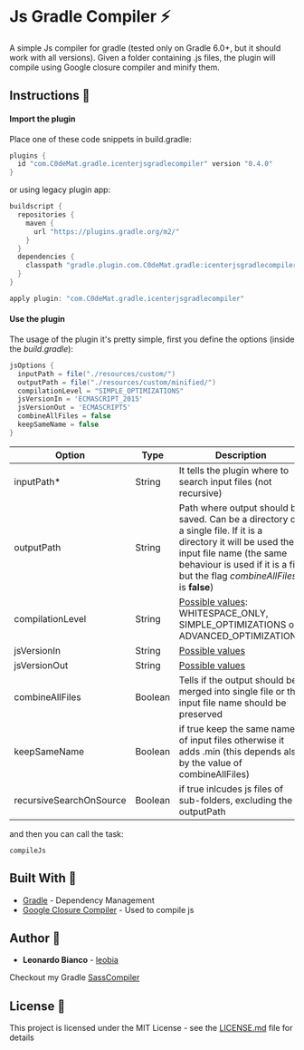



# Js Gradle Compiler :zap:

A simple Js compiler for gradle (tested only on Gradle 6.0+, but it should work with all versions). Given a folder containing .js files, the plugin will compile using Google closure compiler and minify them.



## Instructions :pencil:

#### Import the plugin
Place one of these code snippets in build.gradle: 
```groovy
plugins {
  id "com.C0deMat.gradle.icenterjsgradlecompiler" version "0.4.0"
}
```

or using legacy plugin app:
```groovy
buildscript {
  repositories {
    maven {
      url "https://plugins.gradle.org/m2/"
    }
  }
  dependencies {
    classpath "gradle.plugin.com.C0deMat.gradle:icenterjsgradlecompiler:0.4.0"
  }
}

apply plugin: "com.C0deMat.gradle.icenterjsgradlecompiler"
```


#### Use the plugin
The usage of the plugin it's pretty simple, first you define the options (inside the *build.gradle*):


```groovy
jsOptions {  
  inputPath = file("./resources/custom/")  
  outputPath = file("./resources/custom/minified/")  
  compilationLevel = "SIMPLE_OPTIMIZATIONS"  
  jsVersionIn = 'ECMASCRIPT_2015'  
  jsVersionOut = 'ECMASCRIPT5'  
  combineAllFiles = false  
  keepSameName = false  
}
```

|Option                  |Type    |Description                                                                                                                                                                                                              |
|------------------------|--------|-------------------------------------------------------------------------------------------------------------------------------------------------------------------------------------------------------------------------|
|inputPath*              |String  |It tells the plugin where to search input files (not recursive)                                                                                                                                                          |
|outputPath              |String  |Path where output should be saved. Can be a directory or a single file. If it is a directory it will be used the input file name (the same behaviour is used if it is a file but the flag *combineAllFiles* is **false**)|
|compilationLevel        |String  |[Possible values](https://developers.google.com/closure/compiler/docs/compilation_levels): WHITESPACE_ONLY, SIMPLE_OPTIMIZATIONS or ADVANCED_OPTIMIZATIONS                                                               |
|jsVersionIn             |String  |[Possible values](https://javadoc.io/doc/com.google.javascript/closure-compiler/latest/com/google/javascript/jscomp/CompilerOptions.LanguageMode.html)                                                                   |
|jsVersionOut            |String  |[Possible values](https://javadoc.io/doc/com.google.javascript/closure-compiler/latest/com/google/javascript/jscomp/CompilerOptions.LanguageMode.html)                                                                   |
|combineAllFiles         |Boolean |Tells if the output should be merged into single file or the input file name should be preserved                                                                                                                         |
|keepSameName            |Boolean |if true keep the same name of input files otherwise it adds .min (this depends also by the value of combineAllFiles)                                                                                                     |
|recursiveSearchOnSource |Boolean |if true inlcudes js files of sub-folders, excluding the outputPath                                                                                                                                                       |

and then you can call the task:

    compileJs
 
## Built With :hammer:

* [Gradle](https://gradle.org/) - Dependency Management
* [Google Closure Compiler](https://developers.google.com/closure/compiler) - Used to compile js

## Author :boy:

* **Leonardo Bianco** - [leobia](https://leobia.github.io/)

Checkout my Gradle [SassCompiler](https://github.com/leobia/SassGradleCompiler) 

## License :page_facing_up:

This project is licensed under the MIT License - see the [LICENSE.md](LICENSE) file for details

